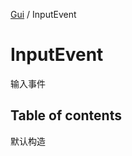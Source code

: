 [Gui](../groups/Core.Gui.md) / InputEvent

# InputEvent <Badge type="tip" text="Class" /> <Score text="InputEvent" />

输入事件

## Table of contents

默认构造
